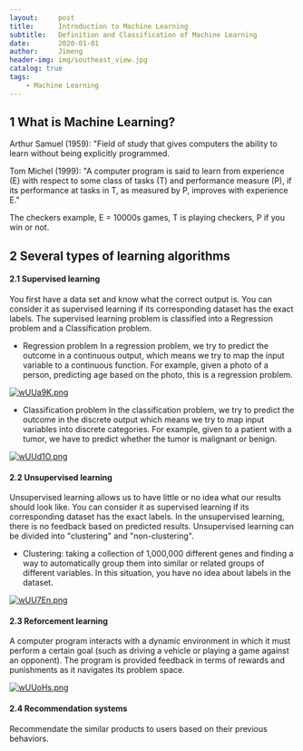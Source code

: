```yaml
---
layout:     post
title:      Introduction to Machine Learning
subtitle:   Definition and Classification of Machine Learning
date:       2020-01-01
author:     Jimeng
header-img: img/southeast_view.jpg
catalog: true
tags:
    - Machine Learning
---
```

 

## 1 What is Machine Learning?

Arthur Samuel (1959): "Field of study that gives computers the ability to learn without being explicitly programmed.

Tom Michel (1999): "A computer program is said to learn from experience (E) with respect to some class of tasks (T) and performance measure (P), if its performance at tasks in T, as measured by P, improves with experience E." 

The checkers example, E = 10000s games, T is playing checkers, P if you win or not.

## 2 Several types of learning algorithms

#### 2.1 Supervised learning
You first have a data set and know what the correct output is. You can consider it as supervised learning if its corresponding dataset has the exact labels. The supervised learning problem is classified into a Regression problem and a Classification problem.

- Regression problem
In a regression problem, we try to predict the outcome in a continuous output, which means we try to map the input variable to a continuous function. For example, given a photo of a person, predicting age based on the photo, this is a regression problem.

<!---
--<div align="center">
<img src="https://github.com/JimengShi/JimengShi.github.io/blob/master/img/Regressioni.png" alt="regresstioni" >
</div>
-->

[![wUUa9K.png](https://s1.ax1x.com/2020/09/12/wUUa9K.png)](https://jimengshi.github.io/2020/01/01/Introduction-to-Machine-Learning/)

- Classification problem
In the classification problem, we try to predict the outcome in the discrete output which means we try to map input variables into discrete categories. For example, given to a patient with a tumor, we have to predict whether the tumor is malignant or benign. 

<!---
<div align="center">
<img src="https://github.com/JimengShi/JimengShi.github.io/blob/master/img/Classification.png" alt="Classification" >
</div>
-->

[![wUUd1O.png](https://s1.ax1x.com/2020/09/12/wUUd1O.png)](https://jimengshi.github.io/2020/01/01/Introduction-to-Machine-Learning/)


#### 2.2 Unsupervised learning
Unsupervised learning allows us to have little or no idea what our results should look like. You can consider it as supervised learning if its corresponding dataset has the exact labels. In the unsupervised learning, there is no feedback based on predicted results. Unsupervised learning can be divided into "clustering" and "non-clustering". 

- Clustering: taking a collection of 1,000,000 different genes and finding a way to automatically group them into similar or related groups of different variables. In this situation, you have no idea about labels in the dataset.

<!---
<div align="center">
<img src="https://github.com/JimengShi/JimengShi.github.io/blob/master/img/post_clustering.png" alt="post_clustering" >
</div>
-->

[![wUU7En.png](https://s1.ax1x.com/2020/09/12/wUU7En.png)](https://jimengshi.github.io/2020/01/01/Introduction-to-Machine-Learning/)

#### 2.3 Reforcement learning
A computer program interacts with a dynamic environment in which it must perform a certain goal (such as driving a vehicle or playing a game against an opponent). The program is provided feedback in terms of rewards and punishments as it navigates its problem space.

<!---
<div align="center">
<img src="https://github.com/JimengShi/JimengShi.github.io/blob/master/img/post_reforcement.png" width=50% alt="post_reforcement" >
</div>
-->

[![wUUoHs.png](https://s1.ax1x.com/2020/09/12/wUUoHs.png)](https://jimengshi.github.io/2020/01/01/Introduction-to-Machine-Learning/)


#### 2.4 Recommendation systems
Recommendate the similar products to users based on their previous behaviors.
